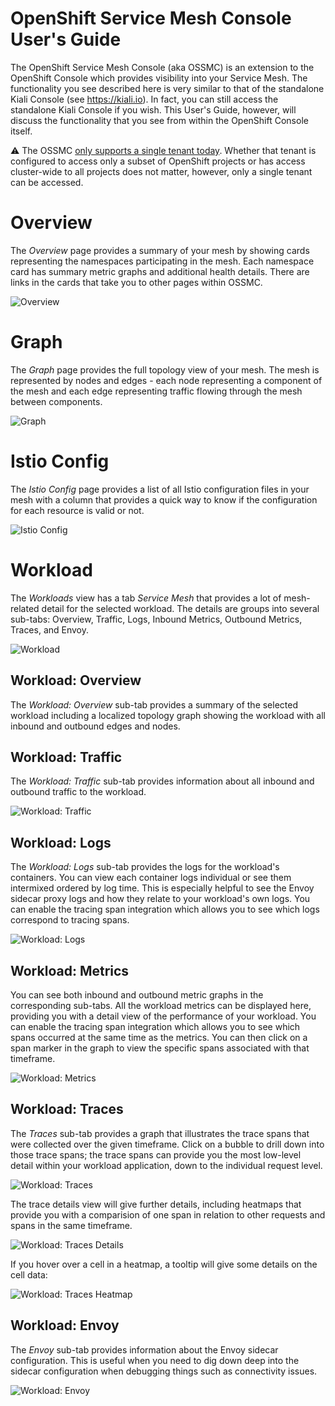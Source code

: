 # OpenShift Service Mesh Console User's Guide

The OpenShift Service Mesh Console (aka OSSMC) is an extension to the OpenShift Console which provides visibility into your Service Mesh. The functionality you see described here is very similar to that of the standalone Kiali Console (see https://kiali.io). In fact, you can still access the standalone Kiali Console if you wish. This User's Guide, however, will discuss the functionality that you see from within the OpenShift Console itself.

:warning: The OSSMC [only supports a single tenant today](https://github.com/kiali/openshift-servicemesh-plugin/issues/28). Whether that tenant is configured to access only a subset of OpenShift projects or has access cluster-wide to all projects does not matter, however, only a single tenant can be accessed.

# Overview

The _Overview_ page provides a summary of your mesh by showing cards representing the namespaces participating in the mesh. Each namespace card has summary metric graphs and additional health details. There are links in the cards that take you to other pages within OSSMC.

![Overview](20-overview.png)

# Graph

The _Graph_ page provides the full topology view of your mesh. The mesh is represented by nodes and edges - each node representing a component of the mesh and each edge representing traffic flowing through the mesh between components.

![Graph](21-graph.png)

# Istio Config

The _Istio Config_ page provides a list of all Istio configuration files in your mesh with a column that provides a quick way to know if the configuration for each resource is valid or not.

![Istio Config](22-istioconfig.png)

# Workload

The _Workloads_ view has a tab _Service Mesh_ that provides a lot of mesh-related detail for the selected workload. The details are groups into several sub-tabs: Overview, Traffic, Logs, Inbound Metrics, Outbound Metrics, Traces, and Envoy.

![Workload](23-workload.png)

## Workload: Overview

The _Workload: Overview_ sub-tab provides a summary of the selected workload including a localized topology graph showing the workload with all inbound and outbound edges and nodes.

## Workload: Traffic

The _Workload: Traffic_ sub-tab provides information about all inbound and outbound traffic to the workload.

![Workload: Traffic](24-workload-traffic.png)

## Workload: Logs

The _Workload: Logs_ sub-tab provides the logs for the workload's containers. You can view each container logs individual or see them intermixed ordered by log time. This is especially helpful to see the Envoy sidecar proxy logs and how they relate to your workload's own logs. You can enable the tracing span integration which allows you to see which logs correspond to tracing spans.

![Workload: Logs](25-workload-logs.png)

## Workload: Metrics

You can see both inbound and outbound metric graphs in the corresponding sub-tabs. All the workload metrics can be displayed here, providing you with a detail view of the performance of your workload. You can enable the tracing span integration which allows you to see which spans occurred at the same time as the metrics. You can then click on a span marker in the graph to view the specific spans associated with that timeframe.

![Workload: Metrics](26-workload-metrics.png)

## Workload: Traces

The _Traces_ sub-tab provides a graph that illustrates the trace spans that were collected over the given timeframe. Click on a bubble to drill down into those trace spans; the trace spans can provide you the most low-level detail within your workload application, down to the individual request level.

![Workload: Traces](27-workload-traces.png)

The trace details view will give further details, including heatmaps that provide you with a comparision of one span in relation to other requests and spans in the same timeframe.

![Workload: Traces Details](28-workload-traces-details.png)

If you hover over a cell in a heatmap, a tooltip will give some details on the cell data:

![Workload: Traces Heatmap](29-workload-traces-heatmap.png)

## Workload: Envoy

The _Envoy_ sub-tab provides information about the Envoy sidecar configuration. This is useful when you need to dig down deep into the sidecar configuration when debugging things such as connectivity issues.

![Workload: Envoy](30-workload-envoy.png)
